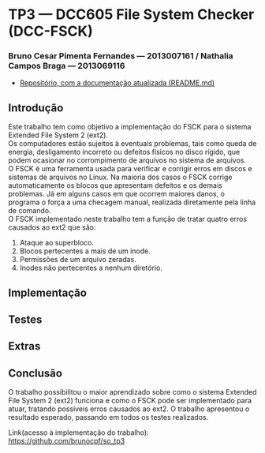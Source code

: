 # TP3 &mdash; DCC605 File System Checker (DCC-FSCK)
### Bruno Cesar Pimenta Fernandes &mdash; 2013007161 / Nathalia Campos Braga &mdash; 2013069116
* [Repositório, com a documentação atualizada (README.md)](https://github.com/brunocpf/so_tp3)


## Introdução

Este trabalho tem como objetivo a implementação do FSCK para o sistema Extended File System 2 (ext2).<br/>Os computadores estão sujeitos à eventuais problemas, tais como queda de energia, desligamento incorreto ou defeitos físicos no disco rígido, que podem ocasionar no corrompimento de arquivos no sistema de arquivos.<br/>O FSCK é uma ferramenta usada para verificar e corrigir erros em discos e sistemas de arquivos no Linux. Na maioria dos casos o FSCK corrige automaticamente os blocos que apresentam defeitos e os demais problemas. Já em alguns casos em que ocorrem maiores danos, o programa o força a uma checagem manual, realizada diretamente pela linha de comando.<br/>O FSCK implementado neste trabalho tem a função de tratar quatro erros causados ao ext2 que são: 
1. Ataque ao superbloco.
1. Blocos pertecentes a mais de um inode. 
1. Permissões de um arquivo zeradas.
1. Inodes não pertecentes a nenhum diretório.
  
## Implementação

## Testes

## Extras

## Conclusão

O trabalho possibilitou o maior aprendizado sobre como o sistema Extended File System 2 (ext2) funciona e como o FSCK pode ser implementado para atuar, tratando possíveis erros causados ao ext2. 
O trabalho apresentou o resultado esperado, passando em todos os testes realizados.

Link(acesso à implementação do trabalho): https://github.com/brunocpf/so_tp3
